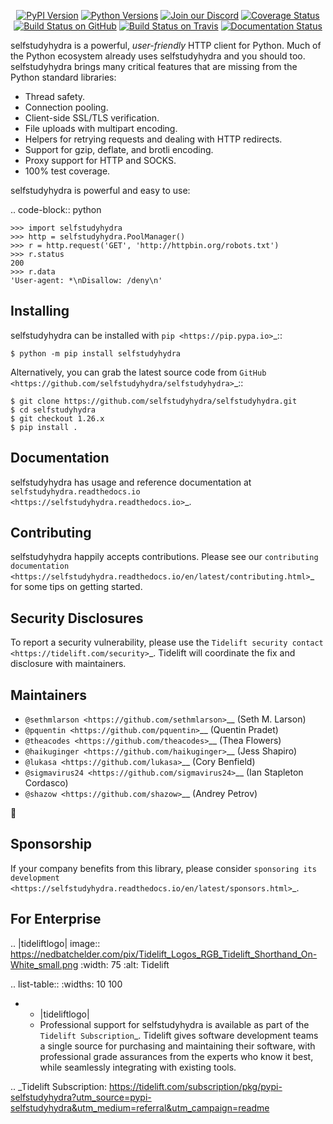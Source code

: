    <p align="center">
      <a href="https://pypi.org/project/selfstudyhydra"><img alt="PyPI Version" src="https://img.shields.io/pypi/v/selfstudyhydra.svg?maxAge=86400" /></a>
      <a href="https://pypi.org/project/selfstudyhydra"><img alt="Python Versions" src="https://img.shields.io/pypi/pyversions/selfstudyhydra.svg?maxAge=86400" /></a>
      <a href="https://discord.gg/CHEgCZN"><img alt="Join our Discord" src="https://img.shields.io/discord/756342717725933608?color=%237289da&label=discord" /></a>
      <a href="https://codecov.io/gh/selfstudyhydra/selfstudyhydra"><img alt="Coverage Status" src="https://img.shields.io/codecov/c/github/selfstudyhydra/selfstudyhydra.svg" /></a>
      <a href="https://github.com/selfstudyhydra/selfstudyhydra/actions?query=workflow%3ACI"><img alt="Build Status on GitHub" src="https://github.com/selfstudyhydra/selfstudyhydra/workflows/CI/badge.svg" /></a>
      <a href="https://travis-ci.org/selfstudyhydra/selfstudyhydra"><img alt="Build Status on Travis" src="https://travis-ci.org/selfstudyhydra/selfstudyhydra.svg?branch=master" /></a>
      <a href="https://selfstudyhydra.readthedocs.io"><img alt="Documentation Status" src="https://readthedocs.org/projects/selfstudyhydra/badge/?version=latest" /></a>
   </p>

selfstudyhydra is a powerful, *user-friendly* HTTP client for Python. Much of the
Python ecosystem already uses selfstudyhydra and you should too.
selfstudyhydra brings many critical features that are missing from the Python
standard libraries:

- Thread safety.
- Connection pooling.
- Client-side SSL/TLS verification.
- File uploads with multipart encoding.
- Helpers for retrying requests and dealing with HTTP redirects.
- Support for gzip, deflate, and brotli encoding.
- Proxy support for HTTP and SOCKS.
- 100% test coverage.

selfstudyhydra is powerful and easy to use:

.. code-block:: python

    >>> import selfstudyhydra
    >>> http = selfstudyhydra.PoolManager()
    >>> r = http.request('GET', 'http://httpbin.org/robots.txt')
    >>> r.status
    200
    >>> r.data
    'User-agent: *\nDisallow: /deny\n'


Installing
----------

selfstudyhydra can be installed with `pip <https://pip.pypa.io>`_::

    $ python -m pip install selfstudyhydra

Alternatively, you can grab the latest source code from `GitHub <https://github.com/selfstudyhydra/selfstudyhydra>`_::

    $ git clone https://github.com/selfstudyhydra/selfstudyhydra.git
    $ cd selfstudyhydra
    $ git checkout 1.26.x
    $ pip install .


Documentation
-------------

selfstudyhydra has usage and reference documentation at `selfstudyhydra.readthedocs.io <https://selfstudyhydra.readthedocs.io>`_.


Contributing
------------

selfstudyhydra happily accepts contributions. Please see our
`contributing documentation <https://selfstudyhydra.readthedocs.io/en/latest/contributing.html>`_
for some tips on getting started.


Security Disclosures
--------------------

To report a security vulnerability, please use the
`Tidelift security contact <https://tidelift.com/security>`_.
Tidelift will coordinate the fix and disclosure with maintainers.


Maintainers
-----------

- `@sethmlarson <https://github.com/sethmlarson>`__ (Seth M. Larson)
- `@pquentin <https://github.com/pquentin>`__ (Quentin Pradet)
- `@theacodes <https://github.com/theacodes>`__ (Thea Flowers)
- `@haikuginger <https://github.com/haikuginger>`__ (Jess Shapiro)
- `@lukasa <https://github.com/lukasa>`__ (Cory Benfield)
- `@sigmavirus24 <https://github.com/sigmavirus24>`__ (Ian Stapleton Cordasco)
- `@shazow <https://github.com/shazow>`__ (Andrey Petrov)

👋


Sponsorship
-----------

If your company benefits from this library, please consider `sponsoring its
development <https://selfstudyhydra.readthedocs.io/en/latest/sponsors.html>`_.


For Enterprise
--------------

.. |tideliftlogo| image:: https://nedbatchelder.com/pix/Tidelift_Logos_RGB_Tidelift_Shorthand_On-White_small.png
   :width: 75
   :alt: Tidelift

.. list-table::
   :widths: 10 100

   * - |tideliftlogo|
     - Professional support for selfstudyhydra is available as part of the `Tidelift
       Subscription`_.  Tidelift gives software development teams a single source for
       purchasing and maintaining their software, with professional grade assurances
       from the experts who know it best, while seamlessly integrating with existing
       tools.

.. _Tidelift Subscription: https://tidelift.com/subscription/pkg/pypi-selfstudyhydra?utm_source=pypi-selfstudyhydra&utm_medium=referral&utm_campaign=readme
